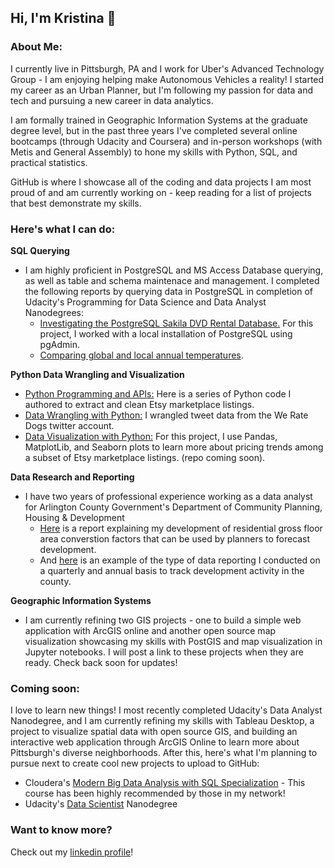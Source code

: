 ## Hi, I'm Kristina 👋

### About Me:
I currently live in Pittsburgh, PA and I work for Uber's Advanced Technology Group - I am enjoying helping make Autonomous Vehicles a reality! I started my career as an Urban Planner, but I'm following my passion for data and tech and pursuing a new career in data analytics.

I am formally trained in Geographic Information Systems at the graduate degree level, but in the past three years I've completed several online bootcamps (through Udacity and Coursera) and in-person workshops (with Metis and General Assembly) to hone my skills with Python, SQL, and practical statistics.

GitHub is where I showcase all of the coding and data projects I am most proud of and am currently working on - keep reading for a list of projects that best demonstrate my skills.

### Here's what I can do:

**SQL Querying**
  - I am highly proficient in PostgreSQL and MS Access Database querying, as well as table and schema maintenace and management. I completed the following reports by querying data in PostgreSQL in completion of Udacity's Programming for Data Science and Data Analyst Nanodegrees:
    - [Investigating the PostgreSQL Sakila DVD Rental Database.](https://github.com/KristinaMFrazier/udacitysakila) For this project, I worked with a local installation of PostgreSQL using 
pgAdmin. 
    - [Comparing global and local annual temperatures](https://github.com/KristinaMFrazier/udacityweathertrends).

**Python Data Wrangling and Visualization**
  - [Python Programming and APIs:](https://github.com/KristinaMFrazier/etsy_crepepaperflowers) Here is a series of Python code I authored to extract and clean Etsy marketplace listings.
  - [Data Wrangling with Python:](https://github.com/KristinaMFrazier/udacitydatawrangle) I wrangled tweet data from the We Rate Dogs twitter account.
  - [Data Visualization with Python:](https://github.com/KristinaMFrazier/udacitydataviz) For this project, I use Pandas, MatplotLib, and Seaborn plots to learn more about pricing trends among a subset of Etsy marketplace listings. (repo coming soon).

**Data Research and Reporting**
  - I have two years of professional experience working as a data analyst for Arlington County Government's Department of Community Planning, Housing & Development
    - [Here](https://arlingtonva.s3.amazonaws.com/wp-content/uploads/sites/31/2019/07/Residential-and-Hotel-GFA-Assumptions-2018-Update_09122018.pdf) is a report explaining my development of residential gross floor area converstion factors that can be used by planners to forecast development.
    - And [here](https://arlingtonva.s3.amazonaws.com/wp-content/uploads/sites/31/2019/02/Annual-Development-Highlights-2018.pdf) is an example of the type of data reporting I conducted on a quarterly and annual basis to track development activity in the county. 
 
 **Geographic Information Systems**
  - I am currently refining two GIS projects - one to build a simple web application with ArcGIS online and another open source map visualization showcasing my skills with PostGIS and map visualization in Jupyter notebooks. I will post a link to these projects when they are ready. Check back soon for updates!
  
### Coming soon:
I love to learn new things! I most recently completed Udacity's Data Analyst Nanodegree, and I am currently refining my skills with Tableau Desktop, a project to visualize spatial data with open source GIS, and building an interactive web application through ArcGIS Online to learn more about Pittsburgh's diverse neighborhoods. After this, here's what I'm planning to pursue next to create cool new projects to upload to GitHub:
  - Cloudera's [Modern Big Data Analysis with SQL Specialization](https://www.coursera.org/specializations/cloudera-big-data-analysis-sql) - This course has been highly recommended by those in my network!
  - Udacity's [Data Scientist](https://www.udacity.com/course/data-scientist-nanodegree--nd025?utm_source=gsem_brand&utm_medium=ads_r&utm_campaign=2045338233_c&utm_term=71049807503&utm_keyword=udacity%20data%20science_e&gclid=Cj0KCQiAhs79BRD0ARIsAC6XpaWVFotewV9_A3KcUwhwKas60lTJMmF9hHcla7UohZ4aZjXyz6KBwjoaAiEVEALw_wcB) Nanodegree

### Want to know more?

Check out my [linkedin profile](https://www.linkedin.com/in/kristinamfrazier/)!
